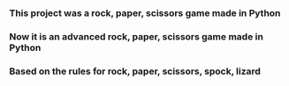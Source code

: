 ### This project was a rock, paper, scissors game made in Python

### Now it is an advanced rock, paper, scissors game made in Python

### Based on the rules for rock, paper, scissors, spock, lizard
